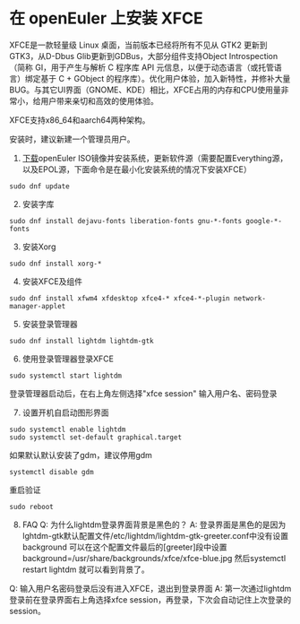 # 在 openEuler 上安装 XFCE
XFCE是一款轻量级 Linux 桌面，当前版本已经将所有不见从 GTK2 更新到 GTK3，从D-Dbus Glib更新到GDBus，大部分组件支持Object Introspection（简称 GI，用于产生与解析 C 程序库 API 元信息，以便于动态语言（或托管语言）绑定基于 C + GObject 的程序库）。优化用户体验，加入新特性，并修补大量BUG。与其它UI界面（GNOME、KDE）相比，XFCE占用的内存和CPU使用量非常小，给用户带来亲切和高效的使用体验。

XFCE支持x86_64和aarch64两种架构。

安装时，建议新建一个管理员用户。

1. [下载](https://openeuler.org/zh/download/)openEuler ISO镜像并安装系统，更新软件源（需要配置Everything源，以及EPOL源，下面命令是在最小化安装系统的情况下安装XFCE）
```
sudo dnf update
```

2. 安装字库
```
sudo dnf install dejavu-fonts liberation-fonts gnu-*-fonts google-*-fonts
```

3. 安装Xorg
```
sudo dnf install xorg-*
```

4. 安装XFCE及组件
```
sudo dnf install xfwm4 xfdesktop xfce4-* xfce4-*-plugin network-manager-applet
```

5. 安装登录管理器
```
sudo dnf install lightdm lightdm-gtk
```

6. 使用登录管理器登录XFCE
````
sudo systemctl start lightdm
````
登录管理器启动后，在右上角左侧选择"xfce session"
输入用户名、密码登录

7. 设置开机自启动图形界面
```
sudo systemctl enable lightdm
sudo systemctl set-default graphical.target
```
如果默认默认安装了gdm，建议停用gdm
```
systemctl disable gdm
```
重启验证
```
sudo reboot
```

8. FAQ
Q: 为什么lightdm登录界面背景是黑色的？
A: 登录界面是黑色的是因为lghtdm-gtk默认配置文件/etc/lightdm/lightdm-gtk-greeter.conf中没有设置background
可以在这个配置文件最后的[greeter]段中设置 background=/usr/share/backgrounds/xfce/xfce-blue.jpg
然后systemctl restart lightdm 就可以看到背景了。

Q: 输入用户名密码登录后没有进入XFCE，退出到登录界面
A: 第一次通过lightdm登录前在登录界面右上角选择xfce session，再登录，下次会自动记住上次登录的session。


